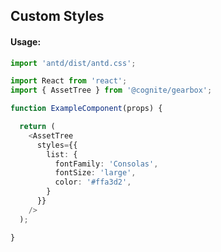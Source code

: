 ## Custom Styles

<!-- STORY -->

#### Usage:

```typescript jsx
import 'antd/dist/antd.css';

import React from 'react';
import { AssetTree } from '@cognite/gearbox';

function ExampleComponent(props) {

  return (
    <AssetTree
      styles={{
        list: {
          fontFamily: 'Consolas',
          fontSize: 'large',
          color: '#ffa3d2',
        }
      }}
    />
  );

}
```
